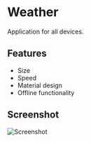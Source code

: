 # Weather
Application for all devices.

## Features
- Size
- Speed
- Material design
- Offline functionality

## Screenshot
![Screenshot](https://pp.userapi.com/c639831/v639831978/29067/Uk_9UmnrnHw.jpg)
